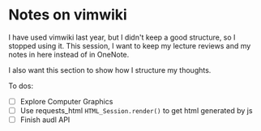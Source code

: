 # Notes on vimwiki

I have used vimwiki last year, but I didn't keep a good structure, so I stopped using it. This session, I want to keep my lecture reviews and my notes in here instead of in OneNote.

I also want this section to show how I structure my thoughts.

To dos:
- [ ] Explore Computer Graphics
- [ ] Use requests_html ``HTML_Session.render()`` to get html generated by js
- [ ] Finish audl API
